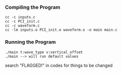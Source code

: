### Compiling the Program
```
cc -c inputs.c
cc -c PCI_init.c
cc -c waveform.c
cc -lm inputs.o PCI_init.o waveform.o -o main main.c
```
### Running the Program
```
./main t:wave_type v:vertical_offset
./main --> will run default values
```


search "FLAGGED!" in codes for things to be changed